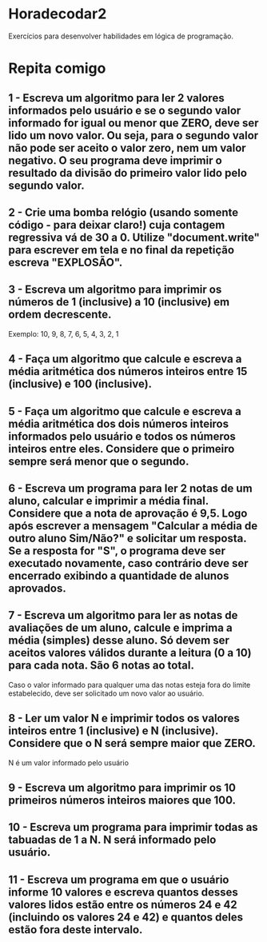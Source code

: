 # Horadecodar2
Exercícios para desenvolver habilidades em lógica de programação.

# Repita comigo


## 1 - Escreva um algoritmo para ler 2 valores informados pelo usuário e se o segundo valor informado for igual ou menor que ZERO, deve ser lido um novo valor. Ou seja, para o segundo valor não pode ser aceito o valor zero, nem um valor negativo.  O seu programa deve imprimir o resultado da divisão do primeiro valor lido pelo segundo valor.

## 2 - Crie uma bomba relógio (usando somente código - para deixar claro!) cuja contagem regressiva vá de 30 a 0. Utilize "document.write" para escrever em tela e no final da repetição escreva "EXPLOSÃO".

## 3 - Escreva um algoritmo para imprimir os números de 1 (inclusive) a 10 (inclusive) em ordem decrescente.
Exemplo: 10, 9, 8, 7, 6, 5, 4, 3, 2, 1

## 4 - Faça um algoritmo que calcule e escreva a média aritmética dos números inteiros entre 15 (inclusive) e 100 (inclusive).
 
## 5 - Faça um algoritmo que calcule e escreva a média aritmética dos dois números inteiros informados pelo usuário e todos os números inteiros entre eles. Considere que o primeiro sempre será menor que o segundo.

## 6 - Escreva um programa para ler 2 notas de um aluno, calcular e imprimir a média final. Considere que a nota de aprovação é 9,5. Logo após escrever a mensagem "Calcular a média de outro aluno Sim/Não?" e solicitar um resposta. Se a resposta for "S", o programa deve ser executado novamente, caso contrário deve ser encerrado exibindo a quantidade de alunos aprovados.

## 7 - Escreva um algoritmo para ler as notas de avaliações de um aluno, calcule e imprima a média (simples) desse aluno. Só devem ser aceitos valores válidos durante a leitura (0 a 10) para cada nota. São 6 notas ao total.
Caso o valor informado para qualquer uma das notas esteja fora do limite estabelecido, deve ser solicitado um novo valor ao usuário. 

## 8 - Ler um valor N e imprimir todos os valores inteiros entre 1 (inclusive) e N (inclusive). Considere que o N será sempre maior que ZERO.
N  é um valor informado pelo usuário

## 9 - Escreva um algoritmo para imprimir os 10 primeiros números inteiros maiores que 100.

## 10 - Escreva um programa para imprimir todas as tabuadas de 1 a N. N será informado pelo usuário.

## 11 - Escreva um programa em que o usuário informe 10 valores e escreva quantos desses valores lidos estão entre os números 24 e 42 (incluindo os valores 24 e 42) e quantos deles estão fora deste intervalo.
